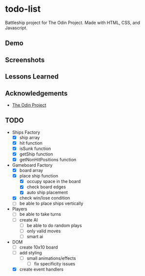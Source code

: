 # todo-list

Battleship project for The Odin Project. Made with HTML, CSS, and Javascript.

## Demo

## Screenshots

## Lessons Learned

## Acknowledgements

- [The Odin Project](https://www.theodinproject.com/)

## TODO

- Ships Factory
  - [x] ship array
  - [x] hit function
  - [x] isSunk function
  - [x] getShip function
  - [x] getNonHitPositions function
- Gameboard Factory
  - [x] board array
  - [x] place ship function
    - [x] occupy space in the board
    - [x] check board edges
    - [x] auto ship placement
  - [x] check win/lose condition
  - [ ] be able to place ships vertically
- Players
  - [ ] be able to take turns
  - [ ] create AI
    - [ ] be able to do random plays
    - [ ] only valid moves
    - [ ] smart ai
- DOM
  - [ ] create 10x10 board
  - [ ] add styling
    - [ ] small animations/effects
      - [ ] fix specificity issues
  - [x] create event handlers
